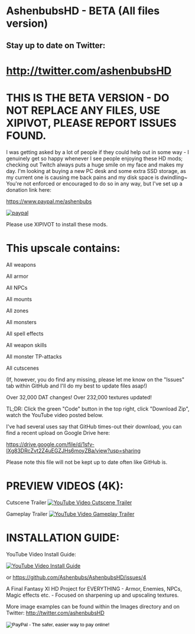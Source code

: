 # AshenbubsHD - BETA (All files version)
## Stay up to date on Twitter:
# http://twitter.com/ashenbubsHD

# THIS IS THE BETA VERSION - DO NOT REPLACE ANY FILES, USE XIPIVOT, PLEASE REPORT ISSUES FOUND.

I was getting asked by a lot of people if they could help out in some way - I genuinely get so happy whenever I see people enjoying these HD mods; checking out Twitch always puts a huge smile on my face and makes my day.  I'm looking at buying a new PC desk and some extra SSD storage, as my current one is causing me back pains and my disk space is dwindling~ You're not enforced or encouraged to do so in any way, but I've set up a donation link here:

https://www.paypal.me/ashenbubs

[![paypal](https://www.paypalobjects.com/en_US/i/btn/btn_donateCC_LG.gif)](https://www.paypal.me/ashenbubs)

Please use XIPIVOT to install these mods.

# This upscale contains:

All weapons

All armor

All NPCs

All mounts

All zones

All monsters

All spell effects

All weapon skills

All monster TP-attacks

All cutscenes

(If, however, you do find any missing, please let me know on the "Issues" tab within GitHub and I'll do my best to update files asap!)

Over 32,000 DAT changes! Over 232,000 textures updated!

TL;DR:  Click the green "Code" button in the top right, click "Download Zip", watch the YouTube video posted below.

I've had several uses say that GitHub times-out their download, you can find a recent upload on Google Drive here:

https://drive.google.com/file/d/1sfv-IXg83DRcZvt2Z4uEGZJHs6moyZBa/view?usp=sharing

Please note this file will not be kept up to date often like GitHub is.

# PREVIEW VIDEOS (4K):
Cutscene Trailer
[![YouTube Video Cutscene Trailer](http://i3.ytimg.com/vi/mKBaFDiS1mU/maxresdefault.jpg)](https://youtu.be/mKBaFDiS1mU?t=47)

Gameplay Trailer
[![YouTube Video Gameplay Trailer](http://i3.ytimg.com/vi/g58un02xYoY/maxresdefault.jpg)](https://www.youtube.com/watch?v=g58un02xYoY&ab_channel=Ashenbubs)

# INSTALLATION GUIDE:
YouTube Video Install Guide:

[![YouTube Video Install Guide](https://img.youtube.com/vi/D5pzsZzbhns/0.jpg)](https://www.youtube.com/watch?v=D5pzsZzbhns)

or
https://github.com/Ashenbubs/AshenbubsHD/issues/4

A Final Fantasy XI HD Project for EVERYTHING - Armor, Enemies, NPCs, Magic effects etc. - Focused on sharpening up and upscaling textures.


More image examples can be found within the Images directory and on Twitter:
http://twitter.com/ashenbubsHD
<form action="https://www.paypal.me/ashenbubs" method="post" target="_top">
<input type="hidden" name="cmd" value="_s-xclick">
<input type="hidden" name="hosted_button_id" value="RGQ8NSYPA59FL">
<input type="image" src="https://www.paypalobjects.com/en_US/i/btn/btn_donateCC_LG.gif" border="0" name="submit" alt="PayPal - The safer, easier way to pay online!">
<img alt="" border="0" src="https://www.paypalobjects.com/pt_BR/i/scr/pixel.gif" width="1" height="1">
</form>
